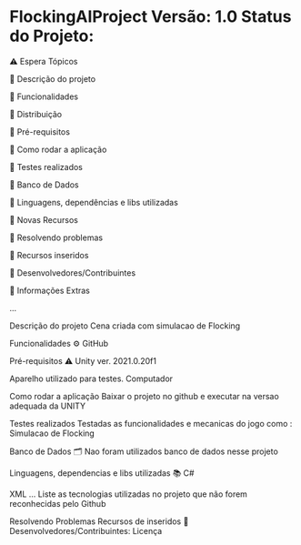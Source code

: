 

# FlockingAIProject Versão: 1.0 Status do Projeto:
⚠️ Espera 
Tópicos 

🔹 Descrição do projeto

🔹 Funcionalidades

🔹 Distribuição

🔹 Pré-requisitos

🔹 Como rodar a aplicação

🔹 Testes realizados

🔹 Banco de Dados

🔹 Linguagens, dependências e libs utilizadas

🔹 Novas Recursos

🔹 Resolvendo problemas

🔹 Recursos inseridos

🔹 Desenvolvedores/Contribuintes

🔹 Informações Extras

...

Descrição do projeto
Cena criada com simulacao de Flocking

Funcionalidades ⚙️
GitHub

Pré-requisitos ⚠️ 
Unity ver. 
2021.0.20f1


Aparelho utilizado para testes.
Computador

Como rodar a aplicação 
Baixar o projeto no github e executar na versao adequada da UNITY

Testes realizados
Testadas as funcionalidades e mecanicas do jogo como : Simulacao de Flocking

Banco de Dados 🗂️ Nao foram utilizados banco de dados nesse projeto

Linguagens, dependencias e libs utilizadas 📚 
C#

XML ... Liste as tecnologias utilizadas no projeto que não forem reconhecidas pelo Github

Resolvendo Problemas Recursos de inseridos 🧰 Desenvolvedores/Contribuintes: Licença
